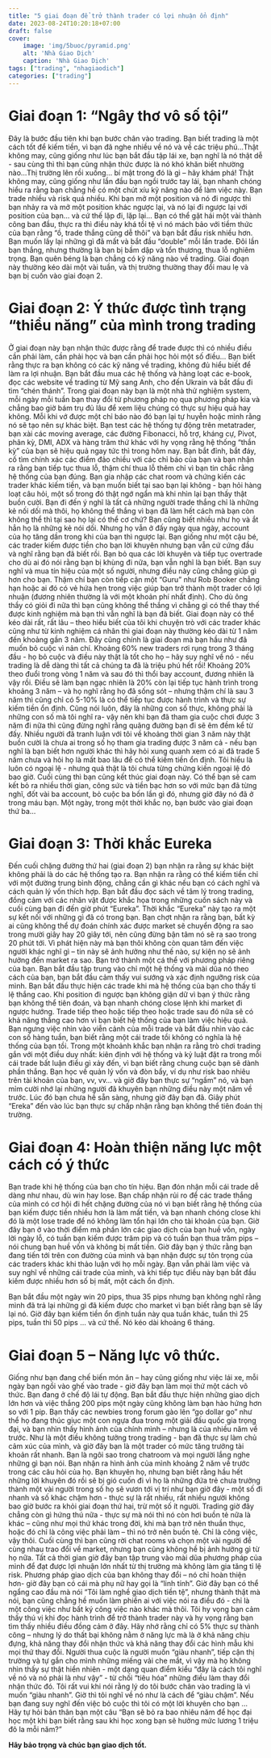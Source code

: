 ```yaml
---
title: "5 giai đoạn để trở thành trader có lợi nhuận ổn định"
date: 2023-08-24T10:20:18+07:00
draft: false
cover:
    image: 'img/5buoc/pyramid.png'
    alt: 'Nhà Giao Dịch'
    caption: 'Nhà Giao Dịch'
tags: ["trading", "nhagiaodich"]
categories: ["trading"]
---
```


# Giai đoạn 1: “Ngây thơ vô số tội”

Đây là bước đầu tiên khi bạn bước chân vào trading. Bạn biết trading là một cách tốt để
kiếm tiền, vì bạn đã nghe nhiều về nó và về các triệu phú…Thật không may, cũng giống như
lúc bạn bắt đầu tập lái xe, bạn nghĩ là nó thật dễ - sau cùng thì thì bạn cũng nhận thức được là
nó khó khăn biết nhường nào…Thị trường lên rồi xuống… bí mật trong đó là gì – hãy khám
phá!
Thật không may, cũng giống như lần đầu bạn ngồi trước tay lái, bạn nhanh chóng hiểu ra
rằng bạn chẳng hề có một chút xíu kỹ năng nào để làm việc này. Bạn trade nhiều và risk quá
nhiều. Khi bạn mở một position và nó đi ngược thì bạn nhảy ra và mở một position khác ngược
lại, và nó lại đi ngược lại với position của bạn… và cứ thế lặp đi, lặp lại…
Bạn có thể gặt hái một vài thành công ban đầu, thực ra thì điều này khá tồi tệ vì nó mách
bảo với tiềm thức của bạn rằng “ồ, trade thắng cũng dễ thôi” và bạn bắt đầu risk nhiều hơn.
Bạn muốn lấy lại những gì đã mất và bắt đầu “double” mỗi lần trade. Đôi lần bạn thắng,
nhưng thường là bạn bị bầm dập và tổn thương, thua lỗ nghiêm trọng. Bạn quên béng là bạn
chẳng có kỹ năng nào về trading.
Giai đoạn này thường kéo dài một vài tuần, và thị trường thường thay đổi mau lẹ và bạn bị
cuốn vào giai đoạn 2.

# Giai đoạn 2: Ý thức được tình trạng “thiểu năng” của mình trong trading

Ở giai đoạn này bạn nhận thức được rằng để trade được thì có nhiều điều cần phải làm, cần
phải học và bạn cần phải học hỏi một số điều… Bạn biết rằng thực ra bạn không có các kỹ
năng về trading, không đủ hiểu biết để làm ra lợi nhuận.
Bạn bắt đầu mua các hệ thống và hàng loạt các e-book, đọc các website về trading từ Mỹ
sang Anh, cho đến Ukrain và bắt đầu đi tìm “chén thánh”.
Trong giai đoạn này bạn là một nhà thử nghiệm system, mỗi ngày mỗi tuần bạn thay đổi từ
phương pháp nọ qua phương pháp kia và chẳng bao giờ bám trụ đủ lâu để xem liệu chúng có
thực sự hiệu quả hay không. Mỗi khi vớ được một chỉ báo nào đó bạn lại tự huyễn hoặc mình
rằng nó sẽ tạo nên sự khác biệt.
Bạn test các hệ thống tự động trên metatrader, bạn xài các moving average, các đường
Fibonacci, hỗ trợ, kháng cự, Pivot, phân kỳ, DMI, ADX và hàng trăm thứ khác với hy vọng
rằng hệ thống “thần kỳ” của bạn sẽ hiệu quả ngay tức thì trong hôm nay. Bạn bắt đỉnh, bắt đáy,
cố tìm chính xác các điểm đảo chiều với các chỉ báo của bạn và bạn nhận ra rằng bạn tiếp tục
thua lỗ, thậm chí thua lỗ thêm chỉ vì bạn tin chắc rằng hệ thống của bạn đúng.
Bạn gia nhập các chat room và chứng kiến các trader khác kiếm tiền, và bạn muốn biết tại
sao bạn lại không - bạn hỏi hàng loạt câu hỏi, một số trong đó thật ngớ ngẩn mà khi nhìn lại
bạn thấy thật buồn cười. Bạn đi đến ý nghĩ là tất cả những người trade thắng chỉ là những kẻ
nối dối mà thôi, họ không thể thắng vì bạn đã làm hết cách mà bạn còn không thể thì tại sao họ
lại có thể cơ chứ? Bạn cũng biết nhiều như họ và ắt hẳn họ là những kẻ nói dối. Nhưng họ vẫn
ở đấy ngày qua ngày, account của họ tăng dần trong khi của bạn thì ngược lại.
Bạn giống như một cậu bé, các trader kiếm được tiền cho bạn lời khuyên nhưng bạn vẫn
cứ cứng đầu và nghĩ rằng bạn đã biết rồi. Bạn bỏ qua các lời khuyên và tiếp tục overtrade cho
dù ai đó nói rằng bạn bị khùng đi nữa, bạn vẫn nghĩ là bạn biết.
Bạn suy nghĩ và mua tín hiệu của một số người, nhưng điều này cũng chẳng giúp gì hơn
cho bạn.
Thậm chí bạn còn tiếp cận một “Guru” như Rob Booker chẳng hạn hoặc ai đó có vẻ hứa
hẹn trong việc giúp bạn trở thành một trader có lợi nhuận (đương nhiên thường là với một
khoản phí nhất định). Cho dù ông thầy có giỏi đi nữa thì bạn cũng không thể thắng vì chẳng gì
có thể thay thế được kinh nghiệm mà bạn thì vẫn nghĩ là bạn đã biết.
Giai đoạn này có thể kéo dài rất, rất lâu – theo hiểu biết của tôi khi chuyện trò với các trader
khác cũng như từ kinh nghiệm cá nhân thì giai đoạn này thường kéo dài từ 1 năm đến khoảng
gần 3 năm. Đây cũng chính là giai đoạn mà bạn hầu như đã muốn bỏ cuộc vì nản chí.
Khoảng 60% new traders rơi rụng trong 3 tháng đầu - họ bỏ cuộc và điều này thật là tốt cho
họ – hãy suy nghĩ về nó - nếu trading là dễ dàng thì tất cả chúng ta đã là triệu phú hết rồi!
Khoảng 20% theo đuổi trong vòng 1 năm và sau đó thì thổi bay account, đương nhiên là
vậy rồi.
Điều sẽ làm bạn ngạc nhiên là 20% còn lại tiếp tục hành trình trong khoảng 3 năm – và họ
nghĩ rằng họ đã sống sót – nhưng thậm chí là sau 3 năm thì cũng chỉ có 5-10% là có thể tiếp
tục được hành trình và thực sự kiếm tiền ổn định.
Cũng nói luôn, đây là những con số thực, không phải là những con số mà tôi nghĩ ra- vậy
nên khi bạn đã tham gia cuộc chơi được 3 năm đi nữa thì cũng đừng nghĩ rằng quãng đường
bạn đi sẽ êm đềm kể từ đấy. Nhiều người đã tranh luận với tôi về khoảng thời gian 3 năm này 
thật buồn cười là chưa ai trong số họ tham gia trading được 3 năm cả - nếu bạn nghĩ là bạn
biết hơn người khác thì hãy hỏi xung quanh xem có ai đã trade 5 năm chưa và hỏi họ là mất
bao lâu để có thể kiếm tiền ổn định. Tôi hiểu là luôn có ngoại lệ - nhưng quả thật là tôi chưa
từng chứng kiến ngoại lệ đó bao giờ.
Cuối cùng thì bạn cũng kết thúc giai đoạn này. Có thể bạn sẽ cam kết bỏ ra nhiều thời gian,
công sức và tiền bạc hơn so với mức bạn đã từng nghĩ, đốt vài ba account, bỏ cuộc ba bốn lần
gì đó, nhưng giờ đây nó đã ở trong máu bạn.
Một ngày, trong một thời khắc nọ, bạn bước vào giai đoạn thứ ba…

# Giai đoạn 3: Thời khắc Eureka
Đến cuối chặng đường thứ hai (giai đoạn 2) bạn nhận ra rằng sự khác biệt không phải là do
các hệ thống tạo ra. Bạn nhận ra rằng có thể kiếm tiền chỉ với một đường trung bình động,
chẳng cần gì khác nếu bạn có cách nghĩ và cách quản lý vốn thích hợp. Bạn bắt đầu đọc sách
về tâm lý trong trading, đồng cảm với các nhân vật được khắc họa trong những cuốn sách này
và cuối cùng bạn đi đến giờ phút “Eureka”.
Thời khắc “Eureka” này tạo ra một sự kết nối với những gì đã có trong bạn. Bạn chợt nhận
ra rằng bạn, bất kỳ ai cũng không thể dự đoán chính xác được market sẽ chuyển động ra sao
trong mười giây hay 20 giây tới, nên cũng đừng bận tâm nó sẽ ra sao trong 20 phút tới. Vì phát
hiện này mà bạn thôi không còn quan tâm đến việc người khác nghĩ gì – tin này sẽ ảnh hưởng
như thế nào, sự kiện nọ sẽ ảnh hưởng đến market ra sao. Bạn trở thành một cá thể với phương pháp riêng của bạn. Bạn bắt đầu tập trung vào chỉ một hệ thống và mài dũa nó theo cách của bạn, bạn bắt đầu cảm thấy vui sướng và xác định ngưỡng risk của mình.
Bạn bắt đầu thực hiện các trade khi mà hệ thống của bạn cho thấy tỉ lệ thắng cao. Khi position đi ngược bạn không giận dữ vì bạn ý thức rằng bạn không thể tiên đoán, và bạn nhanh
chóng close lệnh khi market đi ngược hướng. Trade tiếp theo hoặc tiếp theo hoặc trade sau đó
nữa sẽ có khả năng thắng cao hơn vì bạn biết hệ thống của bạn làm việc hiệu quả.
Bạn ngưng việc nhìn vào viễn cảnh của mỗi trade và bắt đầu nhìn vào các con số hàng tuần,
bạn biết rằng một cái trade tồi không có nghĩa là hệ thống của bạn tồi. Trong một khoảnh khắc
bạn nhận ra rằng trò chơi trading gắn với một điều duy nhất: kiên định với hệ thống và kỷ luật
đặt ra trong mỗi cái trade bất luận điều gì xảy đến, vì bạn biết rằng chung cuộc bạn sẽ dành
phần thắng.
Bạn học về quản lý vốn và đòn bẩy, ví dụ như risk bao nhiêu trên tài khoản của bạn, vv,
vv… và giờ đây bạn thực sự “ngấm” nó, và bạn mỉm cười nhớ lại những người đã khuyên bạn
những điều này một năm về trước. Lúc đó bạn chưa hề sẵn sàng, nhưng giờ đây bạn đã. Giây
phút “Ereka” đến vào lúc bạn thực sự chấp nhận rằng bạn không thể tiên đoán thị trường.

# Giai đoạn 4: Hoàn thiện năng lực một cách có ý thức
Bạn trade khi hệ thống của bạn cho tín hiệu. Bạn đón nhận mỗi cái trade dễ dàng như nhau,
dù win hay lose. Bạn chấp nhận rủi ro để các trade thắng của mình có cơ hội đi hết chặng đường của nó vì bạn biết rằng hệ thống của bạn kiếm được tiền nhiều hơn là làm mất tiền, và bạn nhanh chóng close khi đó là một lose trade để nó không làm tổn hại lớn cho tài khoản của bạn.
Giờ đây bạn ở vào thời điểm mà phần lớn các giao dịch của bạn huề vốn, ngày lời ngày lỗ, có
tuần bạn kiếm được trăm pip và có tuần bạn thua trăm pips – nói chung bạn huề vốn và không
bị mất tiền. Giờ đây bạn ý thức rằng bạn đang tiến tới trên con đường của mình và bạn nhận
được sự tôn trọng của các traders khác khi thảo luận với họ mỗi ngày. Bạn vẫn phải làm việc
và suy nghĩ về những cái trade của mình, và khi tiếp tục điều này bạn bắt đầu kiếm được nhiều
hơn số bị mất, một cách ổn định.

Bạn bắt đầu một ngày win 20 pips, thua 35 pips nhưng bạn không nghĩ rằng mình đã trả lại
những gì đã kiếm được cho market vì bạn biết rằng bạn sẽ lấy lại nó. Giờ đây bạn kiếm tiền ổn
định tuần này qua tuần khác, tuần thì 25 pips, tuần thì 50 pips … và cứ thế.
Nó kéo dài khoảng 6 tháng.

# Giai đoạn 5 – Năng lực vô thức.
Giống như bạn đang chế biến món ăn – hay cũng giống như việc lái xe, mỗi ngày bạn ngồi
vào ghế vào trade - giờ đây bạn làm mọi thứ một cách vô thức. Bạn đang ở chế độ lái tự động.
Bạn bắt đầu thực hiện những giao dịch lớn hơn và việc thắng 200 pips một ngày cũng không
làm bạn hào hứng hơn so với 1 pip.
Bạn thấy các newbies trong forum gào lên “go dollar go” như thể họ đang thúc giục một
con ngựa đua trong một giải đấu quốc gia trọng đại, và bạn nhìn thấy hình ảnh của chính mình
– nhưng là của nhiều năm về trước.
Như là một điều không tưởng trong trading - bạn đã thực sự làm chủ cảm xúc của mình, và
giờ đây bạn là một trader có mức tăng trưởng tài khoản rất nhanh.
Bạn là ngôi sao trong chatroom và mọi người lắng nghe những gì bạn nói. Bạn nhận ra hình
ảnh của mình khoảng 2 năm về trước trong các câu hỏi của họ. Bạn khuyên họ, nhưng bạn biết
rằng hầu hết những lời khuyên đó rồi sẽ bị gió cuốn đi vì họ là những đứa trẻ chưa trưởng thành 
một vài người trong số họ sẽ vươn tới vị trí như bạn giờ đây - một số đi nhanh và số khác
chậm hơn - thực sự là rất nhiều, rất nhiều người không bao giờ bước ra khỏi giai đoạn thứ hai,
trừ một số ít người.
Trading giờ đây chẳng còn gì hứng thú nữa - thực sự mà nói thì nó còn hơi buồn tẻ nữa là
khác – cũng như mọi thứ khác trong đời, khi mà bạn trở nên thuần thục, hoặc đó chỉ là công
việc phải làm – thì nó trở nên buồn tẻ. Chỉ là công việc, vậy thôi.
Cuối cùng thì bạn cũng rời chat rooms và chọn một vài người để cùng nhau trao đổi về
market, nhưng bạn cũng không hề bị ảnh hưởng gì từ họ nữa.
Tất cả thời gian giờ đây bạn tập trung vào mài dũa phương pháp của mình để đạt được lợi
nhuận lớn nhất từ thị trường mà không làm gia tăng tỉ lệ risk. Phương pháp giao dịch của bạn
không thay đổi – nó chỉ hoàn thiện hơn- giờ đây bạn có cái mà phụ nữ hay gọi là “linh tính”.
Giờ đây bạn có thể ngẩng cao đầu mà nói “Tôi làm nghề giao dịch tiền tệ”, nhưng thành
thật mà nói, bạn cũng chẳng hề muốn làm phiền ai với việc nói ra điều đó - chỉ là một công
việc như bất ký công việc nào khác mà thôi.
Tôi hy vọng bạn cảm thấy thú vị khi đọc hành trình để trở thành trader này và hy vọng rằng
bạn tìm thấy nhiều điều đồng cảm ở đây.
Hãy nhớ rằng chỉ có 5% thực sự thành công – nhưng lý do thất bại không nằm ở năng lực
mà là ở khả năng chịu đựng, khả năng thay đổi nhận thức và khả năng thay đổi các hình mẫu
khi mọi thứ thay đổi.
Người thua cuộc là người muốn “giàu nhanh”, tiếp cận thị trường và tự gắn cho mình những
miếng vải che mắt, vì vậy mà họ không nhìn thấy sự thật hiển nhiên - một dạng quan điểm kiểu
“đây là cách tôi nghĩ về nó và nó phải là như vậy” - từ chối “tiêu hóa” những điều làm thay đổi
nhận thức đó.
Tôi rất vui khi nói rằng lý do tôi bước chân vào trading là vì muốn “giàu nhanh”. Giờ thì
tôi nghĩ về nó như là cách để “giàu chậm”.
Nếu bạn đang suy nghĩ đến việc bỏ cuộc thì tôi có một lời khuyên cho bạn … Hãy tự hỏi
bản thân bạn một câu “Bạn sẽ bỏ ra bao nhiêu năm để học đại học một khi bạn biết rằng sau
khi học xong bạn sẽ hưởng mức lương 1 triệu đô la mỗi năm?”

**Hãy bảo trọng và chúc bạn giao dịch tốt.**
